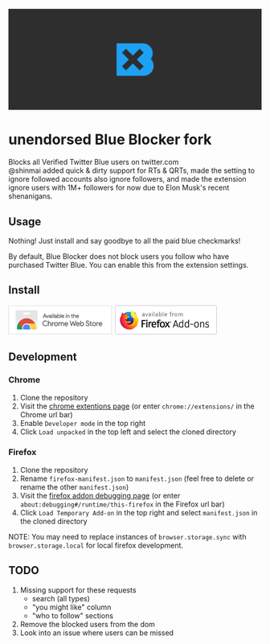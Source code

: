 ![Blue Blocker Marquee](assets/marquee.png)
# unendorsed Blue Blocker fork
Blocks all Verified Twitter Blue users on twitter.com  
@shinmai added quick & dirty support for RTs & QRTs, made the setting to ignore followed accounts also ignore followers, and made the extension ignore users with 1M+ followers for now
due to Elon Musk's recent shenanigans.

## Usage
Nothing! Just install and say goodbye to all the paid blue checkmarks!

By default, Blue Blocker does not block users you follow who have purchased Twitter Blue. You can enable this from the extension settings.

## Install
[![Available from Chrome Webstore](assets/chrome.png)](https://chrome.google.com/webstore/detail/blue-blocker/jgpjphkbfjhlbajmmcoknjjppoamhpmm)
[![Available from Firefox Add-ons](assets/firefox.png)](https://addons.mozilla.org/en-US/firefox/addon/blue-blocker/)

## Development
### Chrome
1. Clone the repository
2. Visit the [chrome extentions page](chrome://extensions/)
	(or enter `chrome://extensions/` in the Chrome url bar)
3. Enable `Developer mode` in the top right
4. Click `Load unpacked` in the top left and select the cloned directory

### Firefox
1. Clone the repository
2. Rename `firefox-manifest.json` to `manifest.json`
	(feel free to delete or rename the other `manifest.json`)
3. Visit the [firefox addon debugging page](about:debugging#/runtime/this-firefox)
	(or enter `about:debugging#/runtime/this-firefox` in the Firefox url bar)
4. Click `Load Temporary Add-on` in the top right and select `manifest.json` in the cloned directory

NOTE: You may need to replace instances of `browser.storage.sync` with `browser.storage.local` for local firefox development.

## TODO
1. Missing support for these requests
	- search (all types)
	- "you might like" column
	- "who to follow" sections
2. Remove the blocked users from the dom
3. Look into an issue where users can be missed
